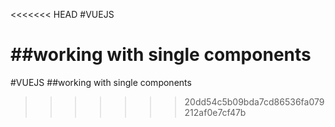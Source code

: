 <<<<<<< HEAD
#VUEJS

##working with single components
=======
#VUEJS
##working with single components
>>>>>>> 20dd54c5b09bda7cd86536fa079212af0e7cf47b
